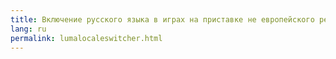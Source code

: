```yaml
---
title: Включение русского языка в играх на приставке не европейского региона #
lang: ru
permalink: lumalocaleswitcher.html
---
```


<script>
location.href = 'lumalocales';
</script>